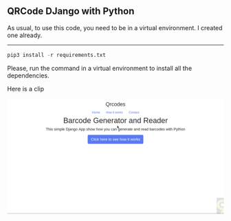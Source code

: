 ## QRCode DJango with Python

As usual, to use this code, you need to be in a virtual environment. I created one already.

---

```python
pip3 install -r requirements.txt
```

Please, run the command in a virtual environment to install all the dependencies.

Here is a clip

![](qrcode.gif)
